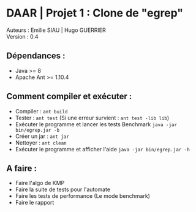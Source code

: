 # DAAR | Projet 1 : Clone de "egrep"

Auteurs : Emilie SIAU | Hugo GUERRIER\
Version : 0.4

## Dépendances :

* Java >= 8
* Apache Ant >= 1.10.4

## Comment compiler et exécuter :

* Compiler : `ant build`
* Tester : `ant test` (Si une erreur survient : `ant test -lib lib`)
* Exécuter le programme et lancer les tests Benchmark `java -jar bin/egrep.jar -b`
* Créer un jar : `ant jar`
* Nettoyer : `ant clean`
* Exécuter le programme et afficher l'aide `java -jar bin/egrep.jar -h`

## A faire :

* Faire l'algo de KMP
* Faire la suite de tests pour l'automate
* Faire les tests de performance (Le mode benchmark)
* Faire le rapport
